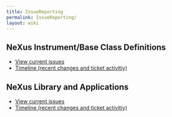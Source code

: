 ```yaml
---
title: IssueReporting
permalink: IssueReporting/
layout: wiki
---
```


NeXus Instrument/Base Class Definitions
---------------------------------------

-   [View current
    issues](https://github.com/nexusformat/definitions/issues)
-   [Timeline (recent changes and ticket
    activitiy)](https://github.com/nexusformat/definitions/pulse)

NeXus Library and Applications
------------------------------

-   [View current issues](https://github.com/nexusformat/code/issues)
-   [Timeline (recent changes and ticket
    activitiy)](https://github.com/nexusformat/code/pulse)

